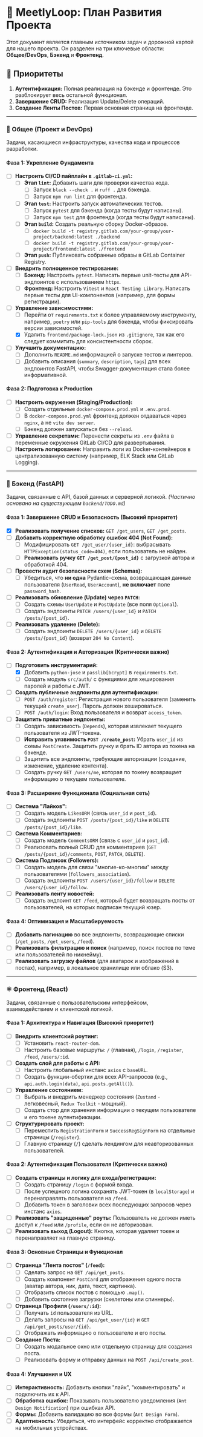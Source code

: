 # 🚀 MeetlyLoop: План Развития Проекта

Этот документ является главным источником задач и дорожной картой для нашего проекта. Он разделен на три ключевые области: **Общее/DevOps**, **Бэкенд** и **Фронтенд**.

## 🎯 Приоритеты

1.  **Аутентификация:** Полная реализация на бэкенде и фронтенде. Это разблокирует весь остальной функционал.
2.  **Завершение CRUD:** Реализация Update/Delete операций.
3.  **Создание Ленты Постов:** Первая основная страница на фронтенде.

---

### 🚀 Общее (Проект и DevOps)

Задачи, касающиеся инфраструктуры, качества кода и процессов разработки.

#### Фаза 1: Укрепление Фундамента

-   [ ] **Настроить CI/CD пайплайн в `.gitlab-ci.yml`:**
    -   [ ] **Этап `lint`:** Добавить шаги для проверки качества кода.
        -   [ ] Запуск `black --check .` и `ruff .` для бэкенда.
        -   [ ] Запуск `npm run lint` для фронтенда.
    -   [ ] **Этап `test`:** Настроить запуск автоматических тестов.
        -   [ ] Запуск `pytest` для бэкенда (когда тесты будут написаны).
        -   [ ] Запуск `npm test` для фронтенда (когда тесты будут написаны).
    -   [ ] **Этап `build`:** Создать реальную сборку Docker-образов.
        -   [ ] `docker build -t registry.gitlab.com/your-group/your-project/backend:latest ./backend`
        -   [ ] `docker build -t registry.gitlab.com/your-group/your-project/frontend:latest ./frontend`
    -   [ ] **Этап `push`:** Публиковать собранные образы в GitLab Container Registry.
-   [ ] **Внедрить полноценное тестирование:**
    -   [ ] **Бэкенд:** Настроить `pytest`. Написать первые unit-тесты для API-эндпоинтов с использованием `httpx`.
    -   [ ] **Фронтенд:** Настроить `Vitest` и `React Testing Library`. Написать первые тесты для UI-компонентов (например, для формы регистрации).
-   [ ] **Управление зависимостями:**
    -   [ ] Перейти от `requirements.txt` к более управляемому инструменту, например, `poetry` или `pip-tools` для бэкенда, чтобы фиксировать версии зависимостей.
    -   [x] Удалить `frontend/package-lock.json` из `.gitignore`, так как его следует коммитить для консистентности сборок.
-   [ ] **Улучшить документацию:**
    -   [ ] Дополнить `README.md` информацией о запуске тестов и линтеров.
    -   [ ] Добавить описания (`summary`, `description`, `tags`) для всех эндпоинтов FastAPI, чтобы Swagger-документация стала более информативной.

#### Фаза 2: Подготовка к Production

-   [ ] **Настроить окружения (Staging/Production):**
    -   [ ] Создать отдельные `docker-compose.prod.yml` и `.env.prod`.
    -   [ ] В `docker-compose.prod.yml` фронтенд должен отдаваться через `nginx`, а не `vite dev server`.
    -   [ ] Бэкенд должен запускаться без `--reload`.
-   [ ] **Управление секретами:** Перенести секреты из `.env` файла в переменные окружения GitLab CI/CD для развертывания.
-   [ ] **Настроить логирование:** Направить логи из Docker-контейнеров в централизованную систему (например, ELK Stack или GitLab Logging).

---

### 🐍 Бэкенд (FastAPI)

Задачи, связанные с API, базой данных и серверной логикой. *(Частично основано на существующем `backend/TODO.md`)*

#### Фаза 1: Завершение CRUD и Безопасность (Высокий приоритет)

-   [x] **Реализовать получение списков:** `GET /get_users`, `GET /get_posts`.
-   [ ] **Добавить корректную обработку ошибок 404 (Not Found):**
    -   [ ] Модифицировать `GET /get_user/{user_id}`: выбрасывать `HTTPException(status_code=404)`, если пользователь не найден.
    -   [ ] **Реализовать ручку `GET /get_post/{post_id}`** с загрузкой автора и обработкой 404.
-   [ ] **Провести аудит безопасности схем (Schemas):**
    -   [ ] Убедиться, что **ни одна** Pydantic-схема, возвращающая данные пользователя (`UserRead`, `UserAccount`), **не включает** поле `password_hash`.
-   [ ] **Реализовать обновление (Update) через `PATCH`:**
    -   [ ] Создать схемы `UserUpdate` и `PostUpdate` (все поля `Optional`).
    -   [ ] Создать эндпоинты `PATCH /users/{user_id}` и `PATCH /posts/{post_id}`.
-   [ ] **Реализовать удаление (Delete):**
    -   [ ] Создать эндпоинты `DELETE /users/{user_id}` и `DELETE /posts/{post_id}` (возврат `204 No Content`).

#### Фаза 2: Аутентификация и Авторизация (Критически важно)

-   [ ] **Подготовить инструментарий:**
    -   [x] Добавить `python-jose` и `passlib[bcrypt]` в `requirements.txt`.
    -   [ ] Создать модуль `src/auth/` с функциями для хеширования паролей и работы с JWT.
-   [ ] **Создать публичные эндпоинты для аутентификации:**
    -   [ ] `POST /auth/register`: Регистрация нового пользователя (заменить текущий `create_user`). Пароль должен хешироваться.
    -   [ ] `POST /auth/login`: Вход пользователя и возврат `access_token`.
-   [ ] **Защитить приватные эндпоинты:**
    -   [ ] Создать зависимость (`Depends`), которая извлекает текущего пользователя из JWT-токена.
    -   [ ] **Исправить уязвимость `POST /create_post`:** Убрать `user_id` из схемы `PostCreate`. Защитить ручку и брать ID автора из токена на бэкенде.
    -   [ ] Защитить все эндпоинты, требующие авторизации (создание, изменение, удаление контента).
    -   [ ] Создать ручку `GET /users/me`, которая по токену возвращает информацию о текущем пользователе.

#### Фаза 3: Расширение Функционала (Социальная сеть)

-   [ ] **Система "Лайков":**
    -   [ ] Создать модель `LikesORM` (связь `user_id` и `post_id`).
    -   [ ] Создать эндпоинты `POST /posts/{post_id}/like` и `DELETE /posts/{post_id}/like`.
-   [ ] **Система Комментариев:**
    -   [ ] Создать модель `CommentsORM` (связь с `user_id` и `post_id`).
    -   [ ] Реализовать полный CRUD для комментариев (`GET /posts/{post_id}/comments`, `POST`, `PATCH`, `DELETE`).
-   [ ] **Система Подписок (Followers):**
    -   [ ] Создать модель для связи "многие-ко-многим" между пользователями (`followers_association`).
    -   [ ] Создать эндпоинты `POST /users/{user_id}/follow` и `DELETE /users/{user_id}/follow`.
-   [ ] **Реализовать ленту новостей:**
    -   [ ] Создать эндпоинт `GET /feed`, который будет возвращать посты от пользователей, на которых подписан текущий юзер.

#### Фаза 4: Оптимизация и Масштабируемость

-   [ ] **Добавить пагинацию** во все эндпоинты, возвращающие списки (`/get_posts`, `/get_users`, `/feed`).
-   [ ] **Реализовать фильтрацию и поиск** (например, поиск постов по теме или пользователей по никнейму).
-   [ ] **Реализовать загрузку файлов** (для аватарок и изображений в постах), например, в локальное хранилище или облако (S3).

---

### ⚛️ Фронтенд (React)

Задачи, связанные с пользовательским интерфейсом, взаимодействием и клиентской логикой.

#### Фаза 1: Архитектура и Навигация (Высокий приоритет)

-   [ ] **Внедрить клиентский роутинг:**
    -   [ ] Установить `react-router-dom`.
    -   [ ] Настроить базовые маршруты: `/` (главная), `/login`, `/register`, `/feed`, `/users/:id`.
-   [ ] **Создать слой для работы с API:**
    -   [ ] Настроить глобальный инстанс `axios` с `baseURL`.
    -   [ ] Создать функции-обертки для всех API-запросов (e.g., `api.auth.login(data)`, `api.posts.getAll()`).
-   [ ] **Управление состоянием:**
    -   [ ] Выбрать и внедрить менеджер состояния (`Zustand` - легковесный, `Redux Toolkit` - мощный).
    -   [ ] Создать стор для хранения информации о текущем пользователе и его токене аутентификации.
-   [ ] **Структурировать проект:**
    -   [ ] Переместить `RegistrationForm` и `SuccessRegSignForm` на отдельные страницы (`/register`).
    -   [ ] Главную страницу (`/`) сделать лендингом для неавторизованных пользователей.

#### Фаза 2: Аутентификация Пользователя (Критически важно)

-   [ ] **Создать страницы и логику для входа/регистрации:**
    -   [ ] Создать страницу `/login` с формой входа.
    -   [ ] После успешного логина сохранять JWT-токен (в `localStorage`) и перенаправлять пользователя на `/feed`.
    -   [ ] Добавить токен в заголовки всех последующих запросов через инстанс `axios`.
-   [ ] **Реализовать "защищенные" роуты:** Пользователь не должен иметь доступ к `/feed` или `/profile`, если он не авторизован.
-   [ ] **Реализовать выход (Logout):** Кнопка, которая удаляет токен и перенаправляет на главную страницу.

#### Фаза 3: Основные Страницы и Функционал

-   [ ] **Страница "Лента постов" (`/feed`):**
    -   [ ] Сделать запрос на `GET /api/get_posts`.
    -   [ ] Создать компонент `PostCard` для отображения одного поста (аватар автора, ник, дата, текст, картинка).
    -   [ ] Отобразить список постов с помощью `.map()`.
    -   [ ] Добавить состояние загрузки (скелетоны или спиннеры).
-   [ ] **Страница Профиля (`/users/:id`):**
    -   [ ] Получать `id` пользователя из URL.
    -   [ ] Делать запросы на `GET /api/get_user/{id}` и `GET /api/get_posts/user/{id}`.
    -   [ ] Отображать информацию о пользователе и его посты.
-   [ ] **Создание Поста:**
    -   [ ] Создать модальное окно или отдельную страницу для создания поста.
    -   [ ] Реализовать форму и отправку данных на `POST /api/create_post`.

#### Фаза 4: Улучшения и UX

-   [ ] **Интерактивность:** Добавить кнопки "лайк", "комментировать" и подключить их к API.
-   [ ] **Обработка ошибок:** Показывать пользователю уведомления (`Ant Design Notification`) при ошибках API.
-   [ ] **Формы:** Добавить валидацию во все формы (`Ant Design Form`).
-   [ ] **Адаптивность:** Убедиться, что интерфейс корректно отображается на мобильных устройствах.